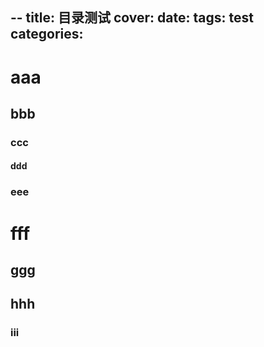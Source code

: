 --
title: 目录测试
cover: 
date: 
tags: test
categories: 
---

# aaa
## bbb
### ccc
#### ddd
### eee
# fff
## ggg
## hhh
### iii